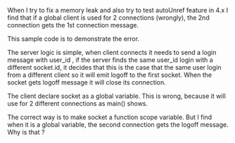 When I try to fix a memory leak and also try to test autoUnref feature in 4.x I find that if a global client is used for 2 connections (wrongly), the 2nd connection gets the 1st connection message. 

This sample code is to demonstrate the error.

The server logic is simple, when client connects it needs to send a login message with user_id , if the server finds the same user_id login with a different socket.id, it decides that this is the case that the same user login from a different client so it will emit logoff to the first socket. When the socket gets logoff message it will close its connection.

The client declare socket as a global variable. This is wrong, because it will use for 2 different connections as main() shows.

The correct way is to make socket a function scope variable. But I find when it is a global variable, the second connection gets the logoff message. Why is that ?


